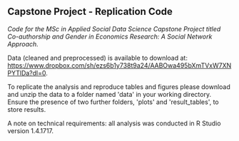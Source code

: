 ## Capstone Project - Replication Code 

*Code for the MSc in Applied Social Data Science Capstone Project titled Co-authorship and Gender in Economics Research: A Social Network Approach.*

Data (cleaned and preprocessed) is available to download at: https://www.dropbox.com/sh/ezs6b1y738t9a24/AABOwa495bXmTVxW7XNPYTlDa?dl=0.

To replicate the analysis and reproduce tables and figures please download and unzip the data to a folder named 'data' in your working directory. Ensure the presence of two further folders, 'plots' and 'result_tables', to store results.

A note on technical requirements: all analysis was conducted in R Studio version 1.4.1717.
